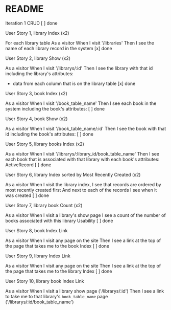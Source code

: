 # README
Iteration 1
CRUD
[ ] done

User Story 1, library Index (x2)

For each library table
As a visitor
When I visit '/libraries'
Then I see the name of each library record in the system
[x] done

User Story 2, library Show (x2)

As a visitor
When I visit '/librarys/:id'
Then I see the library with that id including the library's attributes:
- data from each column that is on the library table
[x] done

User Story 3, book Index (x2)

As a visitor
When I visit '/book_table_name'
Then I see each book in the system including the book's attributes:
[ ] done

User Story 4, book Show (x2)

As a visitor
When I visit '/book_table_name/:id'
Then I see the book with that id including the book's attributes:
[ ] done

User Story 5, library books Index (x2)

As a visitor
When I visit '/librarys/:library_id/book_table_name'
Then I see each book that is associated with that library with each book's attributes:
ActiveRecord
[ ] done

User Story 6, library Index sorted by Most Recently Created (x2)

As a visitor
When I visit the library index,
I see that records are ordered by most recently created first
And next to each of the records I see when it was created
[ ] done

User Story 7, library book Count (x2)

As a visitor
When I visit a library's show page
I see a count of the number of books associated with this library
Usability
[ ] done

User Story 8, book Index Link

As a visitor
When I visit any page on the site
Then I see a link at the top of the page that takes me to the book Index
[ ] done

User Story 9, library Index Link

As a visitor
When I visit any page on the site
Then I see a link at the top of the page that takes me to the library Index
[ ] done

User Story 10, library book Index Link

As a visitor
When I visit a library show page ('/librarys/:id')
Then I see a link to take me to that library's `book_table_name` page ('/librarys/:id/book_table_name')
